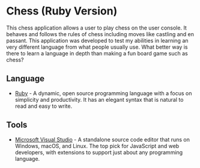 # Chess (Ruby Version)
This chess application allows a user to play chess on the user console. It behaves and follows the rules of chess including moves like castling and en passant. This application was developed to test my abilities in learning an very different language from what people usually use. What better way is there to learn a language in depth than making a fun board game such as chess?

## Language
- [Ruby](https://www.ruby-lang.org/en/) - A dynamic, open source programming language with a focus on simplicity and productivity. It has an elegant syntax that is natural to read and easy to write.

## Tools
- [Microsoft Visual Studio](https://visualstudio.microsoft.com/) - A standalone source code editor that runs on Windows, macOS, and Linux. The top pick for JavaScript and web developers, with extensions to support just about any programming language.
